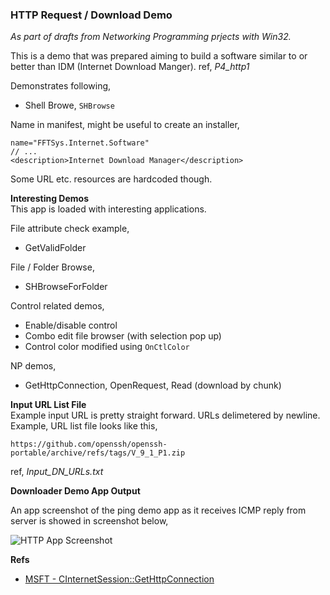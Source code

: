 ### HTTP Request / Download Demo
*As part of drafts from Networking Programming prjects with Win32.*  

This is a demo that was prepared aiming to build a software similar to or better than IDM (Internet Download Manger). ref, *P4_http1*

Demonstrates following,
- Shell Browe, `SHBrowse`

Name in manifest, might be useful to create an installer,

    name="FFTSys.Internet.Software"
    // ...
    <description>Internet Download Manager</description>

Some URL etc. resources are hardcoded though.

**Interesting Demos**  
This app is loaded with interesting applications.

File attribute check example,
- GetValidFolder

File / Folder Browse,
- SHBrowseForFolder

Control related demos,
- Enable/disable control
- Combo edit file browser (with selection pop up)
- Control color modified using `OnCtlColor`

NP demos,
- GetHttpConnection, OpenRequest, Read (download by chunk)

**Input URL List File**  
Example input URL is pretty straight forward. URLs delimetered by newline. Example, URL list file looks like this,

    https://github.com/openssh/openssh-portable/archive/refs/tags/V_9_1_P1.zip


ref, *Input_DN_URLs.txt*

**Downloader Demo App Output**  

An app screenshot of the ping demo app as it receives ICMP reply from server is showed in screenshot below,  
  
![HTTP App Screenshot](https://user-images.githubusercontent.com/7858031/221424213-50503470-8e0a-499c-b359-394f5dcdf16b.png)


**Refs**  
- [MSFT - CInternetSession::GetHttpConnection](https://learn.microsoft.com/en-us/cpp/mfc/reference/cinternetsession-class?#gethttpconnection)
